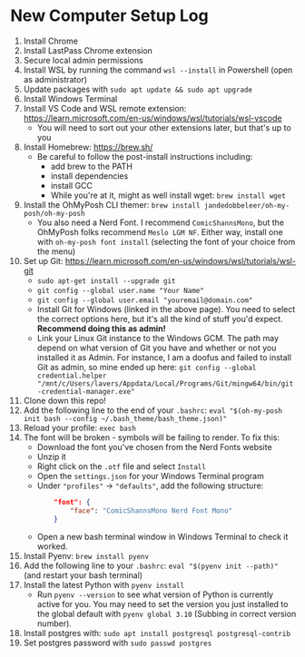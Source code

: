 # New Computer Setup Log
1. Install Chrome
2. Install LastPass Chrome extension
3. Secure local admin permissions
4. Install WSL by running the command `wsl --install` in Powershell (open as administrator)
5. Update packages with `sudo apt update && sudo apt upgrade`
6. Install Windows Terminal
7. Install VS Code and WSL remote extension: https://learn.microsoft.com/en-us/windows/wsl/tutorials/wsl-vscode
    - You will need to sort out your other extensions later, but that's up to you
9. Install Homebrew: https://brew.sh/
    - Be careful to follow the post-install instructions including:
        - add brew to the PATH
        - install dependencies
        - install GCC
        - While you're at it, might as well install wget: `brew install wget`
10. Install the OhMyPosh CLI themer: `brew install jandedobbeleer/oh-my-posh/oh-my-posh`
    - You also need a Nerd Font. I recommend `ComicShannsMono`, but the OhMyPosh folks recommend `Meslo LGM NF`. Either way, install one with `oh-my-posh font install` (selecting the font of your choice from the menu)
11. Set up Git: https://learn.microsoft.com/en-us/windows/wsl/tutorials/wsl-git
    - `sudo apt-get install --upgrade git`
    - `git config --global user.name "Your Name"`
    - `git config --global user.email "youremail@domain.com"`
    - Install Git for Windows (linked in the above page). You need to select the correct options here, but it's all the kind of stuff you'd expect. **Recommend doing this as admin!**
    - Link your Linux Git instance to the Windows GCM. The path may depend on what version of Git you have and whether or not you installed it as Admin. For instance, I am a doofus and failed to install Git as admin, so mine ended up here: `git config --global credential.helper "/mnt/c/Users/lavers/Appdata/Local/Programs/Git/mingw64/bin/git-credential-manager.exe"`
12. Clone down this repo!
13. Add the following line to the end of your `.bashrc`: `eval "$(oh-my-posh init bash --config ~/.bash_theme/bash_theme.json)"`
14. Reload your profile: `exec bash`
15. The font will be broken - symbols will be failing to render. To fix this:
    - Download the font you've chosen from the Nerd Fonts website
    - Unzip it
    - Right click on the `.otf` file and select `Install`
    - Open the `settings.json` for your Windows Terminal program
    - Under `"profiles"` -> `"defaults"`, add the following structure:
        ```json
            "font": {
                "face": "ComicShannsMono Nerd Font Mono"
            }
        ```
    - Open a new bash terminal window in Windows Terminal to check it worked.
16. Install Pyenv: `brew install pyenv`
17. Add the following line to your `.bashrc`: `eval "$(pyenv init --path)"` (and restart your bash terminal)
18. Install the latest Python with `pyenv install` 
    -  Run `pyenv --version` to see what version of Python is currently active for you. You may need to set the version you just installed to the global default with `pyenv global 3.10` (Subbing in correct version number).
19. Install postgres with: `sudo apt install postgresql postgresql-contrib`
20. Set postgres password with `sudo passwd postgres` 